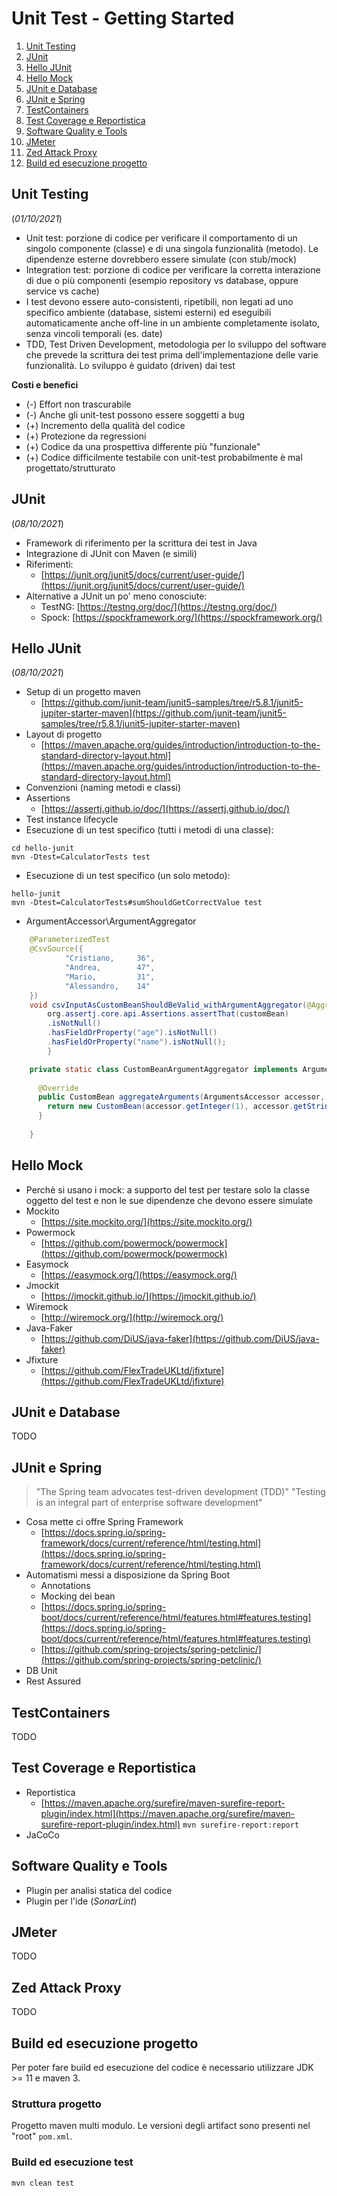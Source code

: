 # Unit Test - Getting Started

1. [Unit Testing](#unit-testing)
1. [JUnit](#junit)
1. [Hello JUnit](#hello-junit)
1. [Hello Mock](#hello-mock)
1. [JUnit e Database](#junit-e-database)
1. [JUnit e Spring](#junit-e-spring)
1. [TestContainers](#testcontainers)
1. [Test Coverage e Reportistica](#test-coverage-e-reportistica)
1. [Software Quality e Tools](#software-quality-and-tools)
1. [JMeter](#jmeter)
1. [Zed Attack Proxy](#zed-attack-proxy)
1. [Build ed esecuzione progetto](#build-ed-esecuzione-progetto)

## Unit Testing
(_01/10/2021_)
- Unit test: porzione di codice per verificare il comportamento di un singolo componente (classe) e di una singola funzionalità (metodo). Le dipendenze esterne dovrebbero essere simulate (con stub/mock)
- Integration test: porzione di codice per verificare la corretta interazione di due o più componenti (esempio repository vs database, oppure service vs cache)
- I test devono essere auto-consistenti, ripetibili, non legati ad uno specifico ambiente (database, sistemi esterni) ed eseguibili automaticamente anche off-line in un ambiente completamente isolato, senza vincoli temporali (es. date)
- TDD, Test Driven Development, metodologia per lo sviluppo del software che prevede la scrittura dei test prima dell'implementazione delle varie funzionalità. Lo sviluppo è guidato (driven) dai test 

**Costi e benefici**
- (-) Effort non trascurabile
- (-) Anche gli unit-test possono essere soggetti a bug
- (+) Incremento della qualità del codice
- (+) Protezione da regressioni
- (+) Codice da una prospettiva differente più "funzionale"
- (+) Codice difficilmente testabile con unit-test probabilmente è mal progettato/strutturato

## JUnit
(_08/10/2021_)
- Framework di riferimento per la scrittura dei test in Java
- Integrazione di JUnit con Maven (e simili)
- Riferimenti:
  + [https://junit.org/junit5/docs/current/user-guide/](https://junit.org/junit5/docs/current/user-guide/)
- Alternative a JUnit un po' meno conosciute:
  + TestNG: [https://testng.org/doc/](https://testng.org/doc/)
  + Spock: [https://spockframework.org/](https://spockframework.org/)

## Hello JUnit
(_08/10/2021_)
- Setup di un progetto maven
    + [https://github.com/junit-team/junit5-samples/tree/r5.8.1/junit5-jupiter-starter-maven](https://github.com/junit-team/junit5-samples/tree/r5.8.1/junit5-jupiter-starter-maven)
- Layout di progetto
  + [https://maven.apache.org/guides/introduction/introduction-to-the-standard-directory-layout.html](https://maven.apache.org/guides/introduction/introduction-to-the-standard-directory-layout.html)
- Convenzioni (naming metodi e classi)
- Assertions
  + [https://assertj.github.io/doc/](https://assertj.github.io/doc/)
- Test instance lifecycle
- Esecuzione di un test specifico (tutti i metodi di una classe):
```shell
cd hello-junit
mvn -Dtest=CalculatorTests test
```
- Esecuzione di un test specifico (un solo metodo):
```shell
hello-junit
mvn -Dtest=CalculatorTests#sumShouldGetCorrectValue test
```
- ArgumentAccessor\ArgumentAggregator
```java
    @ParameterizedTest
    @CsvSource({
            "Cristiano,     36",
            "Andrea,        47",
            "Mario,         31",
            "Alessandro,    14"
    })
    void csvInputAsCustomBeanShouldBeValid_withArgumentAggregator(@AggregateWith(CustomBeanArgumentAggregator.class) CustomBean customBean) {
        org.assertj.core.api.Assertions.assertThat(customBean)
        .isNotNull()
        .hasFieldOrProperty("age").isNotNull()
        .hasFieldOrProperty("name").isNotNull();
        }

    private static class CustomBeanArgumentAggregator implements ArgumentsAggregator {
    
      @Override
      public CustomBean aggregateArguments(ArgumentsAccessor accessor, ParameterContext context) {
        return new CustomBean(accessor.getInteger(1), accessor.getString(0));
      }
    
    }
```

## Hello Mock
- Perchè si usano i mock: a supporto del test per testare solo la classe oggetto del test e non le sue dipendenze che devono essere simulate
- Mockito
  + [https://site.mockito.org/](https://site.mockito.org/)
- Powermock
  + [https://github.com/powermock/powermock](https://github.com/powermock/powermock)
- Easymock
  + [https://easymock.org/](https://easymock.org/)
- Jmockit
  + [https://jmockit.github.io/](https://jmockit.github.io/)
- Wiremock
  + [http://wiremock.org/](http://wiremock.org/)
- Java-Faker
  + [https://github.com/DiUS/java-faker](https://github.com/DiUS/java-faker)
- Jfixture
  + [https://github.com/FlexTradeUKLtd/jfixture](https://github.com/FlexTradeUKLtd/jfixture)

## JUnit e Database
TODO

## JUnit e Spring
> "The Spring team advocates test-driven development (TDD)"
> "Testing is an integral part of enterprise software development"
- Cosa mette ci offre Spring Framework
  + [https://docs.spring.io/spring-framework/docs/current/reference/html/testing.html](https://docs.spring.io/spring-framework/docs/current/reference/html/testing.html)
- Automatismi messi a disposizione da Spring Boot
  + Annotations
  + Mocking dei bean
  + [https://docs.spring.io/spring-boot/docs/current/reference/html/features.html#features.testing](https://docs.spring.io/spring-boot/docs/current/reference/html/features.html#features.testing)
  + [https://github.com/spring-projects/spring-petclinic/](https://github.com/spring-projects/spring-petclinic/)
- DB Unit
- Rest Assured

## TestContainers
TODO

## Test Coverage e Reportistica
- Reportistica
  + [https://maven.apache.org/surefire/maven-surefire-report-plugin/index.html](https://maven.apache.org/surefire/maven-surefire-report-plugin/index.html) `mvn surefire-report:report`
- JaCoCo

## Software Quality e Tools
- Plugin per analisi statica del codice
- Plugin per l'ide (_SonarLint_)

## JMeter
TODO

## Zed Attack Proxy
TODO

## Build ed esecuzione progetto
Per poter fare build ed esecuzione del codice è necessario utilizzare JDK >= 11 e maven 3.

### Struttura progetto
Progetto maven multi modulo. Le versioni degli artifact sono presenti nel "root" `pom.xml`.

### Build ed esecuzione test

```shell
mvn clean test
```
